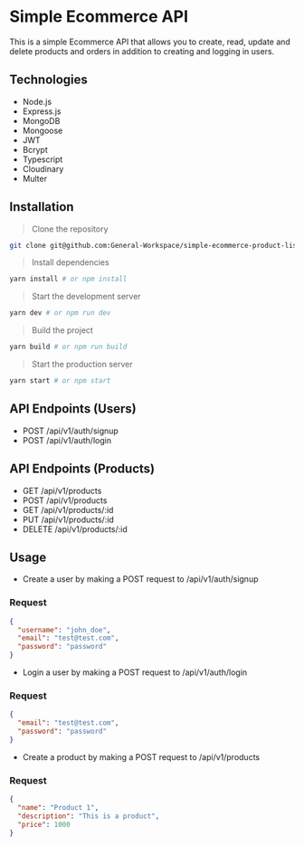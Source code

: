# Simple Ecommerce API

This is a simple Ecommerce API that allows you to create, read, update and delete products and orders in addition to creating and logging in users.

## Technologies

- Node.js
- Express.js
- MongoDB
- Mongoose
- JWT
- Bcrypt
- Typescript
- Cloudinary
- Multer

## Installation

> Clone the repository

```bash
git clone git@github.com:General-Workspace/simple-ecommerce-product-listing-frontend.git
```

> Install dependencies

```bash
yarn install # or npm install
```

> Start the development server

```bash
yarn dev # or npm run dev
```

> Build the project

```bash
yarn build # or npm run build
```

> Start the production server

```bash
yarn start # or npm start
```

## API Endpoints (Users)

- POST /api/v1/auth/signup
- POST /api/v1/auth/login

## API Endpoints (Products)

- GET /api/v1/products
- POST /api/v1/products
- GET /api/v1/products/:id
- PUT /api/v1/products/:id
- DELETE /api/v1/products/:id

## Usage

- Create a user by making a POST request to /api/v1/auth/signup

### Request

```json
{
  "username": "john_doe",
  "email": "test@test.com",
  "password": "password"
}
```

- Login a user by making a POST request to /api/v1/auth/login

### Request

```json
{
  "email": "test@test.com",
  "password": "password"
}
```

- Create a product by making a POST request to /api/v1/products

### Request

```json
{
  "name": "Product 1",
  "description": "This is a product",
  "price": 1000
}
```
